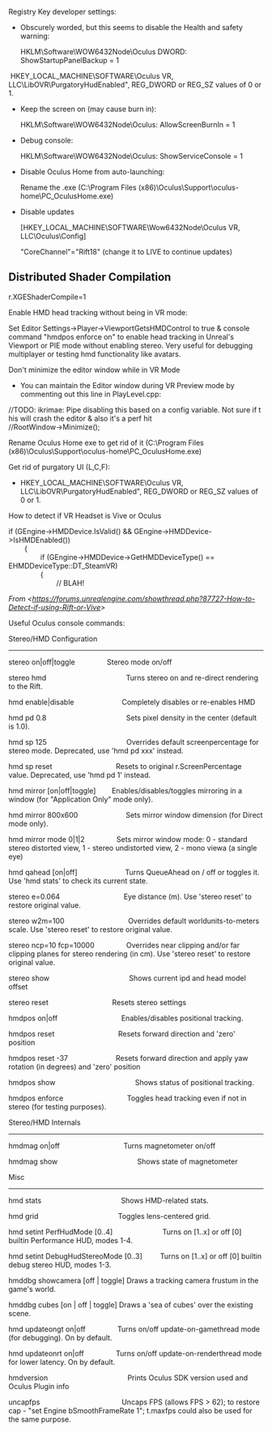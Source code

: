 Registry Key developer settings:

- Obscurely worded, but this seems to disable the Health and safety warning:

  HKLM\\Software\\WOW6432Node\\Oculus DWORD: ShowStartupPanelBackup = 1

​ HKEY_LOCAL_MACHINE\\SOFTWARE\\Oculus VR, LLC\\LibOVR\\PurgatoryHudEnabled", REG_DWORD or REG_SZ values of 0 or 1.

- Keep the screen on (may cause burn in):

  HKLM\\Software\\WOW6432Node\\Oculus: AllowScreenBurnIn = 1

* Debug console:

  HKLM\\Software\\WOW6432Node\\Oculus: ShowServiceConsole = 1

- Disable Oculus Home from auto-launching:

  Rename the .exe (C:\\Program Files (x86)\\Oculus\\Support\\oculus-home\\PC_OculusHome.exe)

* Disable updates

  \[HKEY_LOCAL_MACHINE\\SOFTWARE\\Wow6432Node\\Oculus VR, LLC\\Oculus\\Config\]

  "CoreChannel"="Rift18" (change it to LIVE to continue updates)

## Distributed Shader Compilation

r.XGEShaderCompile=1

Enable HMD head tracking without being in VR mode:

Set Editor Settings-&gt;Player-&gt;ViewportGetsHMDControl to true & console command "hmdpos enforce on" to enable head tracking in Unreal's Viewport or PIE mode without enabling stereo. Very useful for debugging multiplayer or testing hmd functionality like avatars.

Don't minimize the editor window while in VR Mode

- You can maintain the Editor window during VR Preview mode by commenting out this line in PlayLevel.cpp:

//TODO: ikrimae: Pipe disabling this based on a config variable. Not sure if this will crash the editor & also it's a perf hit  
//RootWindow-&gt;Minimize();

Rename Oculus Home exe to get rid of it (C:\\Program Files (x86)\\Oculus\\Support\\oculus-home\\PC_OculusHome.exe)

Get rid of purgatory UI (L,C,F):

- HKEY_LOCAL_MACHINE\\SOFTWARE\\Oculus VR, LLC\\LibOVR\\PurgatoryHudEnabled", REG_DWORD or REG_SZ values of 0 or 1.

How to detect if VR Headset is Vive or Oculus

if (GEngine-&gt;HMDDevice.IsValid() && GEngine-&gt;HMDDevice-&gt;IsHMDEnabled())  
        {  
                if (GEngine-&gt;HMDDevice-&gt;GetHMDDeviceType() == EHMDDeviceType::DT_SteamVR)  
                {  
                        // BLAH!

_From &lt;<https://forums.unrealengine.com/showthread.php?87727-How-to-Detect-if-using-Rift-or-Vive>&gt;_

Useful Oculus console commands:

Stereo/HMD Configuration

---

stereo on|off|toggle                Stereo mode on/off

stereo hmd                                        Turns stereo on and re-direct rendering to the Rift.

hmd enable|disable                        Completely disables or re-enables HMD

hmd pd 0.8                                        Sets pixel density in the center (default is 1.0).

hmd sp 125                                        Overrides default screenpercentage for stereo mode. Deprecated, use 'hmd pd xxx' instead.

hmd sp reset                                Resets to original r.ScreenPercentage value. Deprecated, use 'hmd pd 1' instead.

hmd mirror \[on|off|toggle\]        Enables/disables/toggles mirroring in a window (for "Application Only" mode only).

hmd mirror 800x600                        Sets mirror window dimension (for Direct mode only).

hmd mirror mode 0|1|2                Sets mirror window mode: 0 - standard stereo distorted view, 1 - stereo undistorted view, 2 - mono viewa (a single eye)

hmd qahead \[on|off\]                        Turns QueueAhead on / off or toggles it. Use 'hmd stats' to check its current state.

stereo e=0.064                                Eye distance (m). Use 'stereo reset' to restore original value.

stereo w2m=100                                Overrides default worldunits-to-meters scale. Use 'stereo reset' to restore original value.

stereo ncp=10 fcp=10000                Overrides near clipping and/or far clipping planes for stereo rendering (in cm). Use 'stereo reset' to restore original value.

stereo show                                        Shows current ipd and head model offset

stereo reset                                Resets stereo settings

hmdpos on|off                                Enables/disables positional tracking.

hmdpos reset                                Resets forward direction and 'zero' position

hmdpos reset -37                        Resets forward direction and apply yaw rotation (in degrees) and 'zero' position

hmdpos show                                        Shows status of positional tracking.

hmdpos enforce                                Toggles head tracking even if not in stereo (for testing purposes).

Stereo/HMD Internals

---

hmdmag on|off                                Turns magnetometer on/off

hmdmag show                                        Shows state of magnetometer

Misc

---

hmd stats                                        Shows HMD-related stats.

hmd grid                                        Toggles lens-centered grid.

hmd setint PerfHudMode \[0..4\]                         Turns on \[1..x\] or off \[0\] builtin Performance HUD, modes 1-4.

hmd setint DebugHudStereoMode \[0..3\]         Turns on \[1..x\] or off \[0\] builtin debug stereo HUD, modes 1-3.

hmddbg showcamera \[off | toggle\] Draws a tracking camera frustum in the game's world.

hmddbg cubes \[on | off | toggle\] Draws a 'sea of cubes' over the existing scene.

hmd updateongt on|off                Turns on/off update-on-gamethread mode (for debugging). On by default.

hmd updateonrt on|off                Turns on/off update-on-renderthread mode for lower latency. On by default.

hmdversion                                        Prints Oculus SDK version used and Oculus Plugin info

uncapfps                                         Uncaps FPS (allows FPS &gt; 62); to restore cap - "set Engine bSmoothFrameRate 1"; t.maxfps could also be used for the same purpose.
